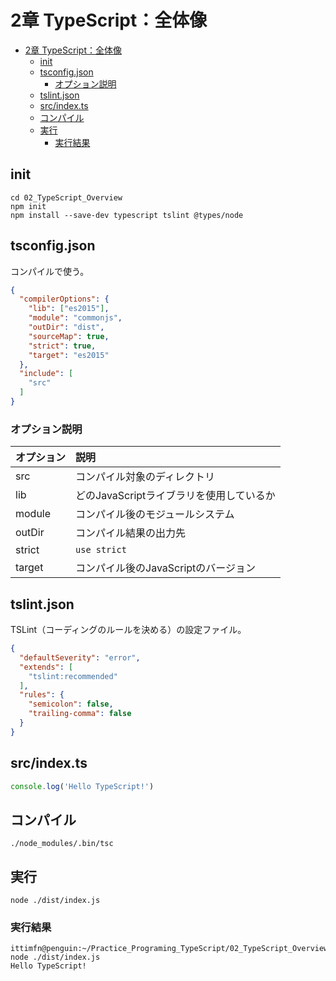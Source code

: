 # 2章 TypeScript：全体像

- [2章 TypeScript：全体像](#2章-typescript全体像)
  - [init](#init)
  - [tsconfig.json](#tsconfigjson)
    - [オプション説明](#オプション説明)
  - [tslint.json](#tslintjson)
  - [src/index.ts](#srcindexts)
  - [コンパイル](#コンパイル)
  - [実行](#実行)
    - [実行結果](#実行結果)

## init

```
cd 02_TypeScript_Overview
npm init
npm install --save-dev typescript tslint @types/node
```

## tsconfig.json

コンパイルで使う。
```json:tsconfig.json
{
  "compilerOptions": {
    "lib": ["es2015"],
    "module": "commonjs",
    "outDir": "dist",
    "sourceMap": true,
    "strict": true,
    "target": "es2015"
  },
  "include": [
    "src"
  ]
}
```

### オプション説明

| オプション | 説明 |
| :-- | :-- |
| src | コンパイル対象のディレクトリ |
| lib | どのJavaScriptライブラリを使用しているか |
| module | コンパイル後のモジュールシステム |
| outDir | コンパイル結果の出力先 |
| strict | `use strict` |
| target | コンパイル後のJavaScriptのバージョン |

## tslint.json

TSLint（コーディングのルールを決める）の設定ファイル。

```json:tslint.json
{
  "defaultSeverity": "error",
  "extends": [
    "tslint:recommended"
  ],
  "rules": {
    "semicolon": false,
    "trailing-comma": false
  }
}
```

## src/index.ts

```ts:src/index.ts
console.log('Hello TypeScript!')
```

## コンパイル

```
./node_modules/.bin/tsc
```

## 実行

```
node ./dist/index.js
```

### 実行結果

```
ittimfn@penguin:~/Practice_Programing_TypeScript/02_TypeScript_Overview$ node ./dist/index.js
Hello TypeScript!
```

